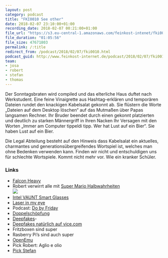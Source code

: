 ```yaml
---
layout: post
category: podcast
title: "FKI0010 See other"
date: 2018-02-07 23:10:00+01:00
recording_date: 2018-02-07 00:21:00+01:00
file_url: "https://s3.eu-central-1.amazonaws.com/feinkost-intenet/fki0010.mp3"
file_duration: "01:05:56"
file_size: 47671803
permalink: /:title
redirect_from: /podcast/2018/02/07/fki0010.html
podcast_guid: http://www.feinkost-internet.de/podcast/2018/02/07/fki0010.html
team:
- josa
- robert
- stefan
- thomas
---
```


Der Sonntagsbraten wird compiled und das elterliche Haus duftet nach Werkstudent. Eine feine Vinaigrette aus Hashtag-erklären und temporären Dateien rundet den knackigen Kabelsalat gekonnt ab. Sie flüstern die Worte „Dateien auf dem Desktop löschen“ auf das Mutmaßen über Papas langsamen Rechner. Ihr Bruder beendet durch einen gekonnt platzierten und deutlich zu starken Männergriff in Ihren Nacken Ihr Versagen mit den Worten  „Immer am Computer tippeldi tipp. Wer hat Lust auf ein Bier“. Sie haben Lust auf ein Bier.

Die Legal Abteilung besteht auf den Hinweis dass Kabelsalat ein aktuelles, charmantes und generationsübergreifendes Wortspiel ist, welches man ohne Bedenken verwenden kann. Finden wir nicht und entschuldigen uns für schlechte Wortspiele. Kommt nicht mehr vor. Wie ein kranker Schüler. 

### Links

- [Falcon Heavy](https://www.youtube.com/watch?v=wbSwFU6tY1c) 
- Robert verwirrt alle mit [Super Mario Halbwahrheiten](https://video.golem.de/games/20575/nintendo-trailer-faq-mit-yoshiaki-koizumi.html)<br />
![](https://d2mxuefqeaa7sj.cloudfront.net/s_645E0FBC091AC210FC6009C55D87E9F0C0FC9120C0DA7B33B05A065D4ED88E51_1518036428604_a00d1e17-5ba4-483a-925e-dab1e911b6aa.jpg)
- [Intel VAUNT Smart Glasses](https://www.theverge.com/2018/2/5/16966530/intel-vaunt-smart-glasses-announced-ar-video)
- [Laser in my eye](https://www.youtube.com/watch?v=Q8zC3-ZQFJI)
- Podcast: [Do by Friday](http://dobyfriday.com/)
- [Doppelschöpfung](https://de.wikipedia.org/wiki/Doppelsch%C3%B6pfung)
- [Deepfakes](https://www.reddit.com/r/deepfakes/)- 
- [Deepfakes natürlich auf vice.com](https://motherboard.vice.com/en_us/article/bjye8a/reddit-fake-porn-app-daisy-ridley)
- Fritzboxen sind super
- Rasberry Pi’s sind auch super
- [OpenEmu](http://openemu.org/)
- Pick Robert: Aglio e olio
- [Pick Stefan](https://www.youtube.com/watch?v=sDb1kKZP3wQ)
